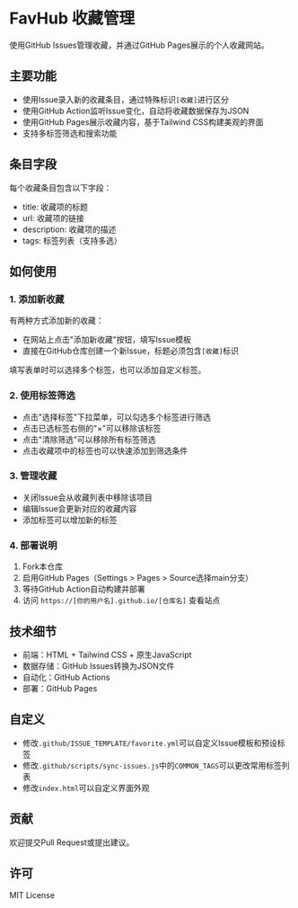 # FavHub 收藏管理

使用GitHub Issues管理收藏，并通过GitHub Pages展示的个人收藏网站。

## 主要功能

- 使用Issue录入新的收藏条目，通过特殊标识`[收藏]`进行区分
- 使用GitHub Action监听Issue变化，自动将收藏数据保存为JSON
- 使用GitHub Pages展示收藏内容，基于Tailwind CSS构建美观的界面
- 支持多标签筛选和搜索功能

## 条目字段

每个收藏条目包含以下字段：
- title: 收藏项的标题
- url: 收藏项的链接
- description: 收藏项的描述
- tags: 标签列表（支持多选）

## 如何使用

### 1. 添加新收藏

有两种方式添加新的收藏：

- 在网站上点击"添加新收藏"按钮，填写Issue模板
- 直接在GitHub仓库创建一个新Issue，标题必须包含`[收藏]`标识

填写表单时可以选择多个标签，也可以添加自定义标签。

### 2. 使用标签筛选

- 点击"选择标签"下拉菜单，可以勾选多个标签进行筛选
- 点击已选标签右侧的"×"可以移除该标签
- 点击"清除筛选"可以移除所有标签筛选
- 点击收藏项中的标签也可以快速添加到筛选条件

### 3. 管理收藏

- 关闭Issue会从收藏列表中移除该项目
- 编辑Issue会更新对应的收藏内容
- 添加标签可以增加新的标签

### 4. 部署说明

1. Fork本仓库
2. 启用GitHub Pages（Settings > Pages > Source选择main分支）
3. 等待GitHub Action自动构建并部署
4. 访问 `https://[你的用户名].github.io/[仓库名]` 查看站点

## 技术细节

- 前端：HTML + Tailwind CSS + 原生JavaScript
- 数据存储：GitHub Issues转换为JSON文件
- 自动化：GitHub Actions
- 部署：GitHub Pages

## 自定义

- 修改`.github/ISSUE_TEMPLATE/favorite.yml`可以自定义Issue模板和预设标签
- 修改`.github/scripts/sync-issues.js`中的`COMMON_TAGS`可以更改常用标签列表
- 修改`index.html`可以自定义界面外观

## 贡献

欢迎提交Pull Request或提出建议。

## 许可

MIT License